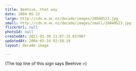 ```yaml
---
title: Beehive, that way
date: 2004-05-23
large: http://cdn.m.ac.nz/decade/images/20040523.jpg
small: http://cdn.m.ac.nz/decade/images/small/20040523.jpg
flickrUrl: null
photoId: null
createdAt: 2011-01-30 11:07:15.657887
updatedAt: 2004-05-24 02:58:19
layout: decade-image

---
```

(The top line of this sign says Beehive >)
